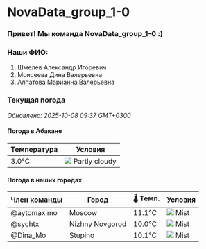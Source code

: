 # NovaData_group_1-0
### Привет! Мы команда NovaData_group_1-0 :)

### Наши ФИО:
1. Шмелев Александр Игоревич
2. Моисеева Дина Валерьевна
3. Алпатова Марианна Валерьевна

### Текущая погода
<!-- WEATHER:START -->
_Обновлено: 2025-10-08 09:37 GMT+0300_

#### Погода в Абакане

| Температура | Условия |
|-------------|----------|
| 3.0°C     | ![](https://cdn.weatherapi.com/weather/64x64/day/116.png) Partly cloudy |

#### Погода в наших городах

| Член команды  | Город               | 🌡️ Темп.  | Условия          |
|---------------|---------------------|-----------|--------------------|
| @aytomaximo    | Moscow              |   11.1°C | ![](https://cdn.weatherapi.com/weather/64x64/day/143.png) Mist         |
| @sychtx        | Nizhny Novgorod     |   10.0°C | ![](https://cdn.weatherapi.com/weather/64x64/day/143.png) Mist         |
| @Dina_Mo       | Stupino             |   10.1°C | ![](https://cdn.weatherapi.com/weather/64x64/day/143.png) Mist         |

<!-- WEATHER:END -->
